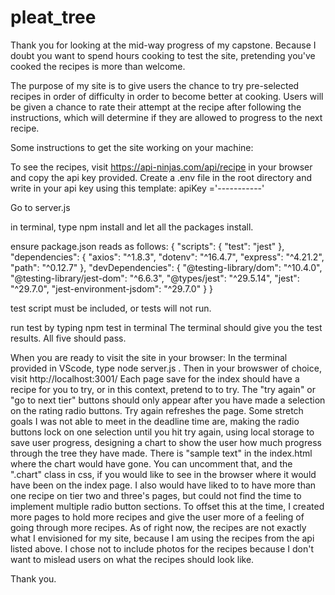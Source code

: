 # pleat_tree

Thank you for looking at the mid-way progress of my capstone. Because I doubt you want to spend hours cooking to test the site, pretending you've cooked the recipes is more than welcome.

The purpose of my site is to give users the chance to try pre-selected recipes in order of difficulty in order to become better at cooking. Users will be given a chance to rate their attempt at the recipe after following the instructions, which will determine if they are allowed to progress to the next recipe.

Some instructions to get the site working on your machine:

To see the recipes, visit https://api-ninjas.com/api/recipe in your browser and copy the api key provided. Create a .env file in the root directory and write in your api key using this template:
apiKey ='-----------'


Go to server.js


in terminal, type npm install and let all the packages install.


ensure package.json reads as follows:
{ "scripts": {
  "test": "jest"
},
  "dependencies": {
    "axios": "^1.8.3",
    "dotenv": "^16.4.7",
    "express": "^4.21.2",
    "path": "^0.12.7"
  },
  "devDependencies": {
    "@testing-library/dom": "^10.4.0",
    "@testing-library/jest-dom": "^6.6.3",
    "@types/jest": "^29.5.14",
    "jest": "^29.7.0",
    "jest-environment-jsdom": "^29.7.0"
  }
}

test script must be included, or tests will not run.

run test by typing npm test in terminal
The terminal should give you the test results. All five should pass.

When you are ready to visit the site in your browser:
In the terminal provided in VScode, type node server.js . Then in your browswer of choice, visit http://localhost:3001/
Each page save for the index should have a recipe for you to try, or in this context, pretend to to try. The "try again" or "go to next tier" buttons should only appear after you have made a selection on the rating radio buttons. Try again refreshes the page.
Some stretch goals I was not able to meet in the deadline time are, making the radio buttons lock on one selection until you hit try again, using local storage to save user progress, designing a chart to show the user how much progress through the tree they have made. There is "sample text" in the index.html where the chart would have gone. You can uncomment that, and the ".chart" class in css, if you would like to see in the browser where it would have been on the index page.
I also would have liked to to have more than one recipe on tier two and three's pages, but could not find the time to implement multiple radio button sections. To offset this at the time, I created more pages to hold more recipes and give the user more of a feeling of going through more recipes.
As of right now, the recipes are not exactly what I envisioned for my site, because I am using the recipes from the api listed above. I chose not to include photos for the recipes because I don't want to mislead users on what the recipes should look like.


Thank you.




